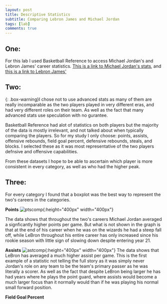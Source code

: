 ```yaml
---
layout: post
title: Descriptive Statistics
subtitle: Comparing Lebron James and Michael Jordan
tags: [lab]
comments: true
---
```


## One:
For this lab I used Basketball Reference to access Michael Jordan's and Lebron James' career statistics. 
[This is a link to Michael Jordan's stats](https://www.basketball-reference.com/players/j/jordami01.html#per_game), and [this is a link to Lebron James'](https://www.basketball-reference.com/players/j/jamesle01.html#per_game)

## Two:
{: .box-warning}I chose not to use advanced stats as many of them are really incomparable as the two players played in very different eras, and had very different roles on their team. As well as the fact that many advanced stats use speculation with no gurantee. 


Basketball Reference had alot of statistics on both players but the majority of the data is mostly irrelevant, and not talked about when typically comparing the players. So for my study I only choose: points, assists, offensive rebounds, field goal percent, defensive rebounds, steals, and blocks. I selected these as it was most representative of the two players defnsive and offensive capabilities. 

From these datasets I hope to be able to ascertain which player is more consistent in every category, as well as who had the higher peak. 

## Three:
For every category I found that a boxplot was the best way to represent the two's careers in the categories. 

**Points**
![ptscomp](https://graypas.github.io/Art-of-Data/assets/img/lab3_images/ptscomp.png){:height="400px" width="400px"}

The data shows that throughout the two's careers Michael Jordan averaged a signficantly higher points per game. But what is not shown in the graph is that at the end of his career when he was on the wizards he had a steep fall off, while LeBron throughout his entire career has only increased since his rookie season with little sign of slowing down despite entering year 21. 

**Assists**
![astcomp](https://graypas.github.io/Art-of-Data/assets/img/lab3_images/astcomp.png){:height="400px" width="400px"}
The data shows that LeBron has averaged a much higher assist per game. This is the first example of a statistic not telling the full story as it was simply never Jordan's role on any team to be the team's primary passer as he was literally a scorer. As well as the fact that despite LeBron being larger he has had years where he plays the point guard, where assists would become a much larger focus than it normally would than if he was playing his normal small forward position.

**Field Goal Percent**

